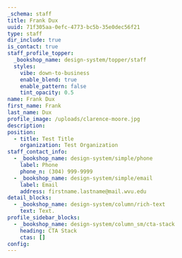 ```yaml
---
_schema: staff
title: Frank Dux
uuid: 71f305aa-0efc-4773-bc5b-35e0dec56f21
type: staff
dir_include: true
is_contact: true
staff_profile_topper:
  _bookshop_name: design-system/topper/staff
  styles:
    vibe: down-to-business
    enable_blend: true
    enable_pattern: false
    tint_opacity: 0.5
name: Frank Dux
first_name: Frank
last_name: Dux
profile_image: /uploads/clarence-moore.jpg
description:
position:
  - title: Test Title
    organization: Test Organization
staff_contact_info:
  - _bookshop_name: design-system/simple/phone
    label: Phone
    phone_n: (304) 999-9999
  - _bookshop_name: design-system/simple/email
    label: Email
    address: firstname.lastname@mail.wvu.edu
detail_blocks:
  - _bookshop_name: design-system/column/rich-text
    text: Text.
profile_sidebar_blocks:
  - _bookshop_name: design-system/column_sm/cta-stack
    heading: CTA Stack
    ctas: []
config:
---
```

